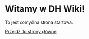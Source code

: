# Witamy w DH Wiki!

To jest domyślna strona startowa.

[Przejdź do strony głównej](strona-glowna.md)
